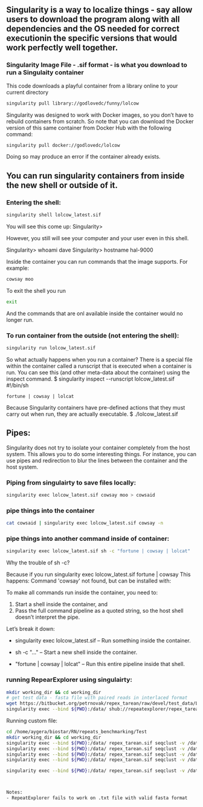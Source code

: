 ## Singularity is a way to localize things - say allow users to download the program along with all dependencies and the OS needed for correct executionin the specific versions that would work perfectly well together.

### Singularity Image File - .sif format - is what you download to run a Singulaity container

This code downloads a playful container from a library online to your current directory
```bash
singularity pull library://godlovedc/funny/lolcow
```

Singularity was designed to work with Docker images, so you don’t have to rebuild containers from scratch. So note that you can download the Docker version of this same container from Docker Hub with the following command:
```bash
singularity pull docker://godlovedc/lolcow
```
Doing so may produce an error if the container already exists.

## You can run singularity containers from inside the new shell or outside of it.

### Entering the shell:
```bash
singularity shell lolcow_latest.sif
```

You will see this come up:
Singularity> 

However, you still will see your computer and your user even in this shell.

Singularity> whoami
dave
Singularity> hostname
hal-9000

Inside the container you can run commands that the image supports. For example:
```bash
cowsay moo
```

To exit the shell you run
```bash
exit
```

And the commands that are onl available inside the container would no longer run.

### To run container from the outside (not entering the shell):
```bash
singularity run lolcow_latest.sif
```

So what actually happens when you run a container? There is a special file within the container called a runscript that is executed when a container is run. You can see this (and other meta-data about the container) using the inspect command.
$ singularity inspect --runscript lolcow_latest.sif
#!/bin/sh

    fortune | cowsay | lolcat

Because Singularity containers have pre-defined actions that they must carry out when run, they are actually executable. 
$ ./lolcow_latest.sif

## Pipes:
Singularity does not try to isolate your container completely from the host system. This allows you to do some interesting things. For instance, you can use pipes and redirection to blur the lines between the container and the host system.

### Piping from singulairty to save files locally:
```bash
singularity exec lolcow_latest.sif cowsay moo > cowsaid
```

### pipe things into the container
```bash
cat cowsaid | singularity exec lolcow_latest.sif cowsay -n
```

### pipe things into another command inside of container:
```bash
singularity exec lolcow_latest.sif sh -c "fortune | cowsay | lolcat"
```

Why the trouble of sh -c?

Because if you run
singularity exec lolcow_latest.sif fortune | cowsay
This happens: Command 'cowsay' not found, but can be installed with:

To make all commands run inside the container, you need to:
1) Start a shell inside the container, and
2) Pass the full command pipeline as a quoted string, so the host shell doesn’t interpret the pipe.

Let’s break it down:

- singularity exec lolcow_latest.sif – Run something inside the container.

- sh -c "..." – Start a new shell inside the container.

- "fortune | cowsay | lolcat" – Run this entire pipeline inside that shell.

### running RepearExplorer using singulairty:
```bash
mkdir working_dir && cd working_dir
# get test data - fasta file with paired reads in interlaced format
wget https://bitbucket.org/petrnovak/repex_tarean/raw/devel/test_data/LAS_paired_10k.fas
singularity exec --bind ${PWD}:/data/ shub://repeatexplorer/repex_tarean seqclust -p -v /data/re_output /data/LAS_paired_10k.fas
```

Running custom file:
```bash
cd /home/aygera/biostar/RN/repeats_benchmarking/Test
mkdir working_dir && cd working_dir
singularity exec --bind ${PWD}:/data/ repex_tarean.sif seqclust -v /data/re_output /data/13.txt
singularity exec --bind ${PWD}:/data/ repex_tarean.sif seqclust -v /data/re_output /data/14.txt
singularity exec --bind ${PWD}:/data/ repex_tarean.sif seqclust -v /data/re_output /data/NC_037455.txt
singularity exec --bind ${PWD}:/data/ repex_tarean.sif seqclust -v /data/re_output /data/NW_026063317.txt

singularity exec --bind ${PWD}:/data/ repex_tarean.sif seqclust -v /data/re_output /data/only1000.txt



Notes:
- RepeatExplorer fails to work on .txt file with valid fasta format
```
